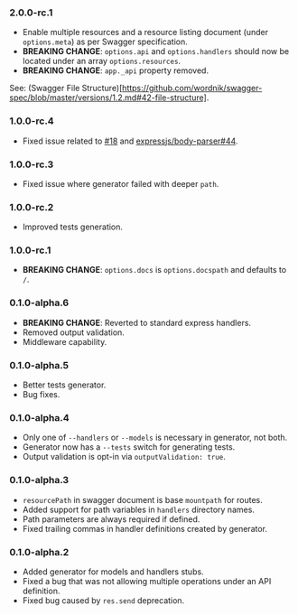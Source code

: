 ### 2.0.0-rc.1

* Enable multiple resources and a resource listing document (under `options.meta`) as per Swagger specification.
* __BREAKING CHANGE__: `options.api` and `options.handlers` should now be located under an array `options.resources`.
* __BREAKING CHANGE__: `app._api` property removed.

See: (Swagger File Structure)[https://github.com/wordnik/swagger-spec/blob/master/versions/1.2.md#42-file-structure].

### 1.0.0-rc.4

* Fixed issue related to [#18](https://github.com/krakenjs/swaggerize-express/issues/18) and [expressjs/body-parser#44](https://github.com/expressjs/body-parser/issues/44).

### 1.0.0-rc.3

* Fixed issue where generator failed with deeper `path`.

### 1.0.0-rc.2

* Improved tests generation.

### 1.0.0-rc.1

* __BREAKING CHANGE__: `options.docs` is `options.docspath` and defaults to `/`.

### 0.1.0-alpha.6

* __BREAKING CHANGE__: Reverted to standard express handlers.
* Removed output validation.
* Middleware capability.

### 0.1.0-alpha.5

* Better tests generator.
* Bug fixes.

### 0.1.0-alpha.4

* Only one of `--handlers` or `--models` is necessary in generator, not both.
* Generator now has a `--tests` switch for generating tests.
* Output validation is opt-in via `outputValidation: true`.

### 0.1.0-alpha.3

* `resourcePath` in swagger document is base `mountpath` for routes.
* Added support for path variables in `handlers` directory names.
* Path parameters are always required if defined.
* Fixed trailing commas in handler definitions created by generator.

### 0.1.0-alpha.2

* Added generator for models and handlers stubs.
* Fixed a bug that was not allowing multiple operations under an API definition.
* Fixed bug caused by `res.send` deprecation.
